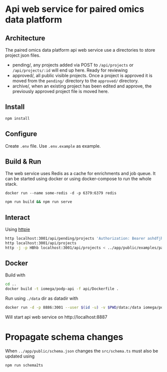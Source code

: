 # Api web service for paired omics data platform

## Architecture

The paired omics data platform api web service use a directories to store project json files.

* pending/, any projects added via POST to `/api/projects` or `/api/projects/:id` will end up here. Ready for reviewing
* approved/, all public visible projects. Once a project is approved it is moved from the `pending/` directory to the `approved/` directory.
* archive/, when an existing project has been edited and approve, the previously approved project file is moved here.

## Install

```bash
npm install
```
## Configure

Create `.env` file. 
Use `.env.example` as example.

## Build & Run

The web service uses Redis as a cache for enrichments and job queue.
It can be started using docker or using docker-compose to run the whole stack.
```
docker run --name some-redis -d -p 6379:6379 redis
```

```bash
npm run build && npm run serve
```

## Interact

Using [httpie](https://httpie.org)
```bash
http localhost:3001/api/pending/projects 'Authorization: Bearer ashdfjhasdlkjfhalksdjhflak'
http localhost:3001/api/projects
http -j -p HBhb localhost:3001/api/projects < ../app/public/examples/paired_datarecord_MSV000078839_example.json
```

## Docker

Build with
```bash
cd ..
docker build -t iomega/podp-api -f api/Dockerfile .
```

Run using `./data` dir as datadir with
```bash
docker run -d -p 8886:3001 --user $(id -u) -v $PWD/data:/data iomega/podp-api
```
Will start api web service on http://localhost:8887

# Propagate schema changes

When `../app/public/schema.json` changes the `src/schema.ts` must also be updated using

```bash
npm run schema2ts
```
